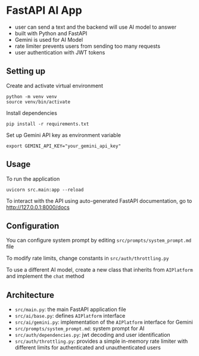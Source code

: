 # FastAPI AI App

- user can send a text and the backend will use AI model to answer
- built with Python and FastAPI
- Gemini is used for AI Model
- rate limiter prevents users from sending too many requests
- user authentication with JWT tokens


## Setting up

Create and activate virtual environment
```
python -m venv venv
source venv/bin/activate
```

Install dependencies
```
pip install -r requirements.txt
```

Set up Gemini API key as environment variable
```
export GEMINI_API_KEY="your_gemini_api_key"
```

## Usage
To run the application
```
uvicorn src.main:app --reload
```

To interact with the API using auto-generated FastAPI documentation, go to http://127.0.0.1:8000/docs

## Configuration

You can configure system prompt by editing `src/prompts/system_prompt.md` file

To modify rate limits, change constants in `src/auth/throttling.py`

To use a different AI model, create a new class that inherits from `AIPlatform` and implement the `chat` method

## Architecture

- `src/main.py`: the main FastAPI application file
- `src/ai/base.py`: defines `AIPlatform` interface
- `src/ai/gemini.py`: implementation of the `AIPlatform` interface for Gemini
- `src/prompts/system_prompt.md`: system prompt for AI
- `src/auth/dependencies.py`: jwt decoding and user identification
- `src/auth/throttling.py`: provides a simple in-memory rate limiter with different limits for authenticated and unauthenticated users